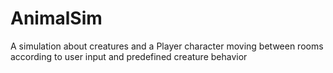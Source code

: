 # AnimalSim
A simulation about creatures and a Player character moving between rooms according to user input and predefined creature behavior
